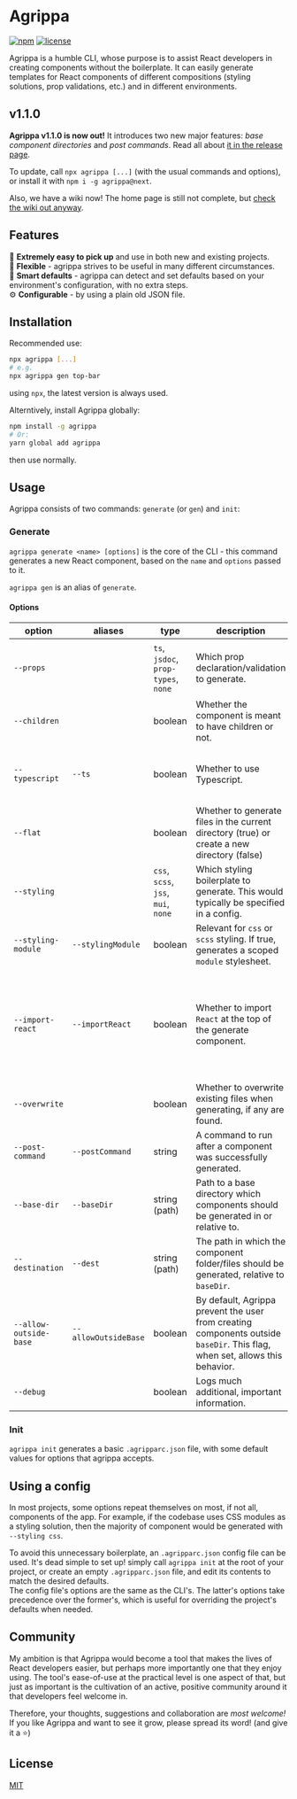 # Agrippa
[![npm](https://img.shields.io/npm/v/agrippa?logo=npm&color=CB3837)](https://www.npmjs.com/package/agrippa)
[![license](https://img.shields.io/github/license/nitzanhen/agrippa?color=yellow)](https://choosealicense.com/licenses/mit/)

Agrippa is a humble CLI, whose purpose is to assist React developers in creating components without the boilerplate.
It can easily generate templates for React components of different compositions (styling solutions, prop validations, etc.) and in different environments. 

## v1.1.0

**Agrippa v1.1.0 is now out!** 
It introduces two new major features: *base component directories* and *post commands*. Read all about [it in the release page](https://github.com/NitzanHen/agrippa/releases/tag/v1.1.0).

To update, call `npx agrippa [...]` (with the usual commands and options), or install it with `npm i -g agrippa@next`.

Also, we have a wiki now! The home page is still not complete, but [check the wiki out anyway](https://github.com/NitzanHen/agrippa/wiki).

## Features
🚀 **Extremely easy to pick up** and use in both new and existing projects.<br/>
🐙 **Flexible** - agrippa strives to be useful in many different circumstances.<br/>
🧠 **Smart defaults** - agrippa can detect and set defaults based on your environment's configuration, with no extra steps. <br/>
⚙️ **Configurable** - by using a plain old JSON file.

## Installation

Recommended use:
```bash
npx agrippa [...]
# e.g.
npx agrippa gen top-bar 
```
using `npx`, the latest version is always used.

Alterntively, install Agrippa globally:

```bash
npm install -g agrippa
# Or:
yarn global add agrippa
```

then use normally.

## Usage

Agrippa consists of two commands: `generate` (or `gen`) and `init`:

### Generate
`agrippa generate <name> [options]` is the core of the CLI - this command generates a new React component, based on the `name` and `options` passed to it.

`agrippa gen` is an alias of `generate`.

#### Options
| option                 | aliases              | type                                 | description                                                                                                                 | default                                                                                                                                                        |
|------------------------|----------------------|--------------------------------------|-----------------------------------------------------------------------------------------------------------------------------|----------------------------------------------------------------------------------------------------------------------------------------------------------------|
| `--props`              |                      | `ts`, `jsdoc`,  `prop-types`, `none` | Which prop declaration/validation to generate.                                                                              | `ts` if the CLI manages to find a `tsconfig.json` file,  `none` otherwise.                                                                                     |
| `--children`           |                      | boolean                              | Whether the component is meant to have children or not.                                                                     | `false`                                                                                                                                                        |
| `--typescript`         |  `--ts`              | boolean                              | Whether to use Typescript.                                                                                                  | `true` if the CLI manages to find a `tsconfig.json` file,  false otherwise.                                                                                    |
| `--flat`               |                      | boolean                              | Whether to generate files in the current directory (true)  or create a new directory (false)                                | `false`                                                                                                                                                        |
| `--styling`            |                      | `css`, `scss`, `jss`, `mui`, `none`  | Which styling boilerplate to generate. This would typically be specified in a  config.                                      | `none`                                                                                                                                                         |
| `--styling-module`     |  `--stylingModule`   | boolean                              | Relevant for `css` or `scss` styling. If true, generates a scoped `module` stylesheet.                                      | `true`                                                                                                                                                         |
| `--import-react`       |  `--importReact`     | boolean                              | Whether to import `React` at the top of the generate component.                                                             | `true` if the CLI manages to find a `tsconfig.json` file and it has a `jsx` field under `compilerOptions` with `react-jsx` or `react-jsxdev`. False otherwise. |
| `--overwrite`          |                      | boolean                              | Whether to overwrite existing files when generating, if any are found.                                                      | `false`.                                                                                                                                                       |
| `--post-command`       | `--postCommand`      | string                               | A command to run after a component was successfully generated.                                                              | none.                                                                                                                                                          |
| `--base-dir`           | `--baseDir`          | string (path)                        | Path to a base directory which components should be generated in or relative to.                                            | The current working directory.                                                                                                                                 |
| `--destination`        | `--dest`             | string (path)                        | The path in which the component folder/files should be generated, relative to `baseDir`.                                    | `'.'` (Resolves to `baseDir`)                                                                                                                                  |
| `--allow-outside-base` | `--allowOutsideBase` | boolean                              | By default, Agrippa prevent the user from creating components outside `baseDir`. This flag, when set, allows this behavior. | `false`                                                                                                                                                        |
| `--debug`              |                      | boolean                              | Logs much additional, important information.                                                                                | `false`                                                                                                                                                        |                                                                                                                                                      |
### Init
`agrippa init` generates a basic `.agripparc.json` file, with some default values for options that agrippa accepts.  

## Using a config
In most projects, some options repeat themselves on most, if not all, components of the app. For example, if the codebase uses CSS modules as a styling solution, then the majority of component would be generated with `--styling css`. 

To avoid this unnecessary boilerplate, an `.agripparc.json` config file can be used. It's dead simple to set up! simply call `agrippa init` at the root of your project, or create an empty `.agripparc.json` file, and edit its contents to match the desired defaults. <br/>
The config file's options are the same as the CLI's. The latter's options take precedence over the former's, which is useful for overriding the project's defaults when needed.

## Community

My ambition is that Agrippa would become a tool that makes the lives of React developers easier, but perhaps more importantly one that they enjoy using. The tool's ease-of-use at the practical level is one aspect of that, but just as important is the cultivation of an active, positive community around it that developers feel welcome in.

Therefore, your thoughts, suggestions and collaboration are *most welcome!* <br/>
If you like Agrippa and want to see it grow, please spread its word! (and give it a ⭐)

## License
[MIT](https://choosealicense.com/licenses/mit/)
